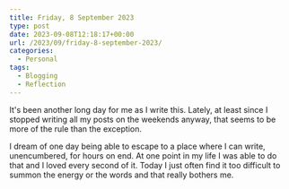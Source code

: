 ```yaml
---
title: Friday, 8 September 2023
type: post
date: 2023-09-08T12:18:17+00:00
url: /2023/09/friday-8-september-2023/
categories:
  - Personal
tags:
  - Blogging
  - Reflection
---
```


It's been another long day for me as I write this. Lately, at least since I stopped writing all my posts on the weekends anyway, that seems to be more of the rule than the exception.

I dream of one day being able to escape to a place where I can write, unencumbered, for hours on end. At one point in my life I was able to do that and I loved every second of it. Today I just often find it too difficult to summon the energy or the words and that really bothers me.